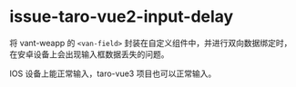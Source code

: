 # issue-taro-vue2-input-delay

将 vant-weapp 的 `<van-field>` 封装在自定义组件中，并进行双向数据绑定时，在安卓设备上会出现输入框数据丢失的问题。

IOS 设备上能正常输入，taro-vue3 项目也可以正常输入。
